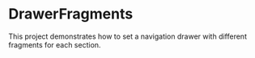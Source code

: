 DrawerFragments
===============

This project demonstrates how to set a navigation drawer with different fragments for each section.
